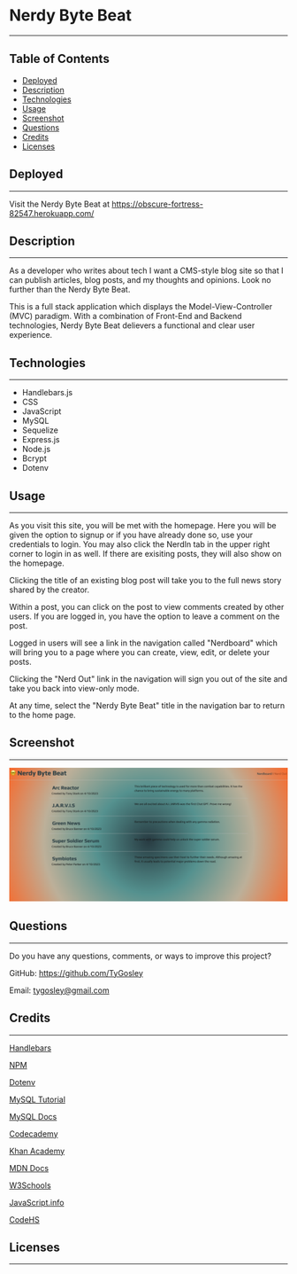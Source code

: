 # Nerdy Byte Beat

---

## Table of Contents

* [Deployed](#deployed)
* [Description](#description)
* [Technologies](#technologies)
* [Usage](#usage)
* [Screenshot](#screenshot)
* [Questions](#questions)
* [Credits](#credits)
* [Licenses](#licenses)

## Deployed

---
Visit the Nerdy Byte Beat at <https://obscure-fortress-82547.herokuapp.com/>

## Description

---
As a  developer who writes about tech I want a CMS-style blog site so that I can publish articles, blog posts, and my thoughts and opinions. Look no further than the Nerdy Byte Beat.

This is a full stack application which displays the Model-View-Controller (MVC) paradigm. With a combination of Front-End and Backend technologies, Nerdy Byte Beat delievers a functional and clear user experience.

## Technologies

---

* Handlebars.js
* CSS
* JavaScript
* MySQL
* Sequelize
* Express.js
* Node.js
* Bcrypt
* Dotenv

## Usage

---

As you visit this site, you will be met with the homepage.  Here you will be given the option to signup or if you have already done so, use your credentials to login.  You may also click the NerdIn tab in the upper right corner to login in as well.  If there are exisiting posts, they will also show on the homepage.

Clicking the title of an existing blog post will take you to the full news story shared by the creator.

Within a post, you can click on the post to view comments created by other users. If you are logged in, you have the option to leave a comment on the post.

Logged in users will see a link in the navigation called "Nerdboard" which will bring you to a page where you can create, view, edit, or delete your posts.

Clicking the "Nerd Out" link in the navigation will sign you out of the site and take you back into view-only mode.

At any time, select the "Nerdy Byte Beat" title in the navigation bar to return to the home page.

## Screenshot

---

![screenshot](./Main/public/images/nerdy-byte-beat-ss.png)

## Questions

---
Do you have any questions, comments, or ways to improve this project? 

GitHub: https://github.com/TyGosley

Email: tygosley@gmail.com

## Credits

---

[Handlebars](https://handlebarsjs.com/guide/#what-is-handlebars)

[NPM](https://docs.npmjs.com/)

[Dotenv](https://www.npmjs.com/package/dotenv)

[MySQL Tutorial](https://www.mysqltutorial.org/mysql-foreign-key/)

[MySQL Docs](https://dev.mysql.com/doc/c-api/8.0/en/c-api-introduction.html)

[Codecademy](https://www.codecademy.com/learn)

[Khan Academy](https://www.khanacademy.org/)

[MDN Docs](https://developer.mozilla.org/en-US/)

[W3Schools](https://www.w3schools.com/js/default.asp)

[JavaScript.info](https://javascript.info/)

[CodeHS](https://codehs.com/)


## Licenses

---
